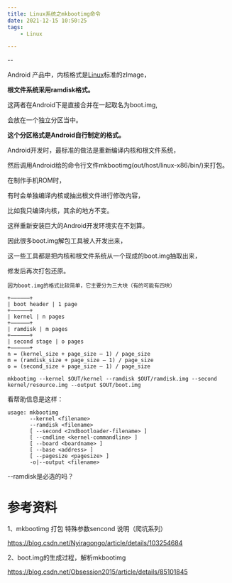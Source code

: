 ```yaml
---
title: Linux系统之mkbootimg命令
date: 2021-12-15 10:50:25
tags:
	- Linux

---
```


--

Android 产品中，内核格式是[Linux](https://so.csdn.net/so/search?from=pc_blog_highlight&q=Linux)标准的zImage，

**根文件系统采用ramdisk格式。**

这两者在Android下是直接合并在一起取名为boot.img,

会放在一个独立分区当中。

**这个分区格式是Android自行制定的格式。**



Android开发时，最标准的做法是重新编译内核和根文件系统，

然后调用Android给的命令行文件mkbootimg(out/host/linux-x86/bin/)来打包。



在制作手机ROM时，

有时会单独编译内核或抽出根文件进行修改内容，

比如我只编译内核，其余的地方不变。



这样重新安装巨大的Android开发环境实在不划算。

因此很多boot.img解包工具被人开发出来，



这一些工具都是把内核和根文件系统从一个现成的boot.img抽取出来，

修发后再次打包还原。

```
因为boot.img的格式比较简单，它主要分为三大块（有的可能有四块）

+—————–+
| boot header | 1 page
+—————–+
| kernel | n pages
+—————–+
| ramdisk | m pages
+—————–+
| second stage | o pages
+—————–+
n = (kernel_size + page_size – 1) / page_size
m = (ramdisk_size + page_size – 1) / page_size
o = (second_size + page_size – 1) / page_size
```



```
mkbootimg --kernel $OUT/kernel --ramdisk $OUT/ramdisk.img --second kernel/resource.img --output $OUT/boot.img
```

看帮助信息是这样：

```
usage: mkbootimg
       --kernel <filename>
       --ramdisk <filename>
       [ --second <2ndbootloader-filename> ]
       [ --cmdline <kernel-commandline> ]
       [ --board <boardname> ]
       [ --base <address> ]
       [ --pagesize <pagesize> ]
       -o|--output <filename>
```

--ramdisk是必选的吗？



# 参考资料

1、mkbootimg 打包 特殊参数sencond 说明（爬坑系列）

https://blog.csdn.net/Nyiragongo/article/details/103254684

2、boot.img的生成过程，解析mkbootimg

https://blog.csdn.net/Obsession2015/article/details/85101845